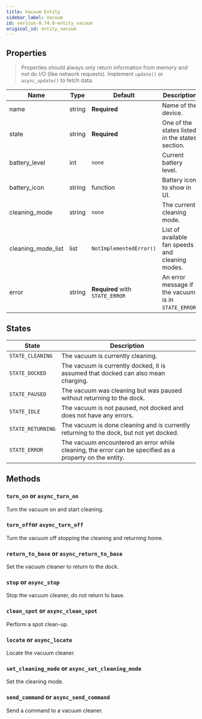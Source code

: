 ```yaml
---
title: Vacuum Entity
sidebar_label: Vacuum
id: version-0.74.0-entity_vacuum
original_id: entity_vacuum
---
```


## Properties

> Properties should always only return information from memory and not do I/O (like network requests). Implement `update()` or `async_update()` to fetch data.

| Name | Type | Default | Description
| ---- | ---- | ------- | -----------
| name | string | **Required** | Name of the device.
| state | string | **Required** | One of the states listed in the states section.
| battery_level | int | `none` | Current battery level.
| battery_icon | string | function | Battery icon to show in UI.
| cleaning_mode | string | `none` | The current cleaning mode.
| cleaning_mode_list | list | `NotImplementedError()`| List of available fan speeds and cleaning modes.
| error | string | **Required** with `STATE_ERROR` | An error message if the vacuum is in `STATE_ERROR`.


## States
| State | Description
| ----- | -----------
| `STATE_CLEANING` | The vacuum is currently cleaning.
| `STATE_DOCKED` | The vacuum is currently docked, it is assumed that docked can also mean charging.
| `STATE_PAUSED` | The vacuum was cleaning but was paused without returning to the dock.
| `STATE_IDLE` | The vacuum is not paused, not docked and does not have any errors.
| `STATE_RETURNING` | The vacuum is done cleaning and is currently returning to the dock, but not yet docked.
| `STATE_ERROR` | The vacuum encountered an error while cleaning, the error can be specified as a property on the entity.

## Methods

### `turn_on` or `async_turn_on`
Turn the vacuum on and start cleaning.

### `turn_off`or `async_turn_off`
Turn the vacuum off stopping the cleaning and returning home.

### `return_to_base` or `async_return_to_base`
Set the vacuum cleaner to return to the dock.

### `stop` or `async_stop`
Stop the vacuum cleaner, do not return to base.

### `clean_spot` or `async_clean_spot`
Perform a spot clean-up.

### `locate` or `async_locate`
Locate the vacuum cleaner.

### `set_cleaning_mode` or `async_set_cleaning_mode`
Set the cleaning mode.

### `send_command` or `async_send_command`
Send a command to a vacuum cleaner.
